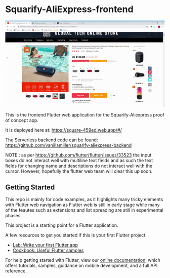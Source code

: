 # Squarify-AliExpress-frontend

![](demo.gif)

This is the frontend Flutter web application for the Squarify-Aliexpress proof of concept app.

It is deployed here at: https://square-459ed.web.app/#/

The Serverless backend code can be found: https://github.com/vanillamiller/squarify-aliexpress-backend

NOTE : as per https://github.com/flutter/flutter/issues/33523 the input boxes do not interact well with multiline text fields
and as such the text fields for changing name and descriptions do not interact well with the cursor. However, hopefully the flutter web team will clear this up soon.


## Getting Started

This repo is mainly for code examples, as it highlights many tricky elements with Flutter web navigation as Flutter web
is still in early stage while many of the feautes such as extensions and list spreading are still in experimental phases.

This project is a starting point for a Flutter application.

A few resources to get you started if this is your first Flutter project:

- [Lab: Write your first Flutter app](https://flutter.dev/docs/get-started/codelab)
- [Cookbook: Useful Flutter samples](https://flutter.dev/docs/cookbook)

For help getting started with Flutter, view our
[online documentation](https://flutter.dev/docs), which offers tutorials,
samples, guidance on mobile development, and a full API reference.
